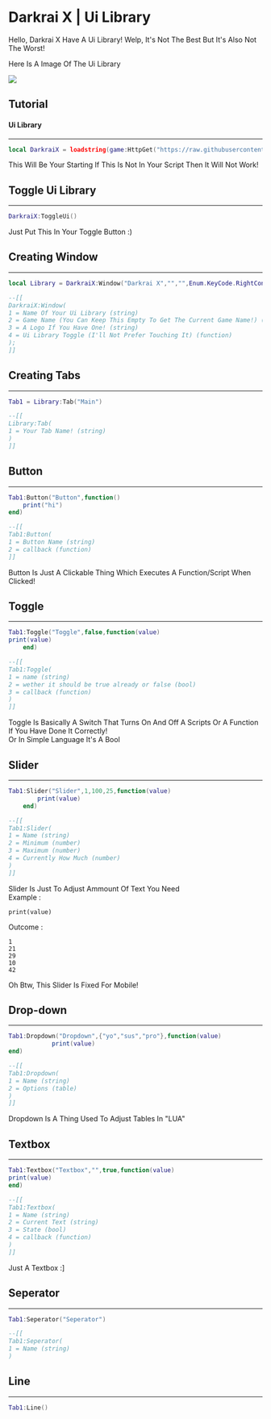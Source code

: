 # Darkrai X | Ui Library

Hello, Darkrai X Have A Ui Library!
Welp, It's Not The Best But It's Also Not The Worst!

Here Is A Image Of The Ui Library

<img src="https://raw.githubusercontent.com/GamingScripter/Darkrai-X/main/images/IMG_20220808_213955.jpg">

## Tutorial

#### Ui Library

---

```lua
local DarkraiX = loadstring(game:HttpGet("https://raw.githubusercontent.com/GamingScripter/Kavo-Ui/main/Darkrai%20Ui", true))()
```

This Will Be Your Starting If This Is Not In Your Script Then It Will Not Work!

## Toggle Ui Library

---

```lua
DarkraiX:ToggleUi()
```
Just Put This In Your Toggle Button :)

## Creating Window

---

```lua
local Library = DarkraiX:Window("Darkrai X","","",Enum.KeyCode.RightControl);

--[[
DarkraiX:Window(
1 = Name Of Your Ui Library (string)
2 = Game Name (You Can Keep This Empty To Get The Current Game Name!) (string)
3 = A Logo If You Have One! (string)
4 = Ui Library Toggle (I'll Not Prefer Touching It) (function)
);
]]
```

## Creating Tabs

---

```lua
Tab1 = Library:Tab("Main")

--[[
Library:Tab(
1 = Your Tab Name! (string)
)
]]
```

## Button

---

```lua
Tab1:Button("Button",function()
    print("hi")
end)

--[[
Tab1:Button(
1 = Button Name (string)
2 = callback (function)
]]
```

Button Is Just A Clickable Thing Which Executes A Function/Script When Clicked!
## Toggle

---

```lua
Tab1:Toggle("Toggle",false,function(value)
print(value)
    end)

--[[
Tab1:Toggle(
1 = name (string)
2 = wether it should be true already or false (bool)
3 = callback (function)
)
]]
```

Toggle Is Basically A Switch That Turns On And Off A Scripts Or A Function <br /> If You Have Done It Correctly! <br /> Or In Simple Language It's A Bool

## Slider

---

```lua
Tab1:Slider("Slider",1,100,25,function(value)
        print(value)
    end)

--[[
Tab1:Slider(
1 = Name (string)
2 = Minimum (number)
3 = Maximum (number)
4 = Currently How Much (number)
)
]]
```

Slider Is Just To Adjust Ammount Of Text You Need <br /> Example : <br />
```
print(value)
```
Outcome :
```
1
21
29
10
42
```

Oh Btw, This Slider Is Fixed For Mobile!

## Drop-down

---

```lua
Tab1:Dropdown("Dropdown",{"yo","sus","pro"},function(value)
            print(value)
end)

--[[
Tab1:Dropdown(
1 = Name (string)
2 = Options (table)
)
]]
```

Dropdown Is A Thing Used To Adjust Tables In "LUA" <br />

## Textbox

---

```lua
Tab1:Textbox("Textbox","",true,function(value)
print(value)
end)

--[[
Tab1:Textbox(
1 = Name (string)
2 = Current Text (string)
3 = State (bool)
4 = callback (function)
)
]]
```

Just A Textbox :]

## Seperator

---

```lua
Tab1:Seperator("Seperator")

--[[
Tab1:Seperator(
1 = Name (string)
)
```

## Line

---

```lua
Tab1:Line()
```
